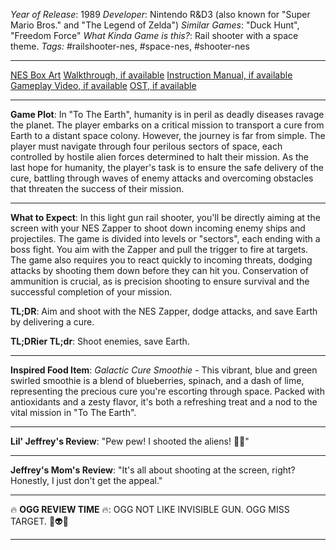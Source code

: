 *Year of Release*: 1989
*Developer*: Nintendo R&D3 (also known for "Super Mario Bros." and "The Legend of Zelda")
*Similar Games*: "Duck Hunt", "Freedom Force"
*What Kinda Game is this?*: Rail shooter with a space theme.
*Tags:* #railshooter-nes, #space-nes, #shooter-nes

---
[NES Box Art](https://www.google.com/search?tbm=isch&q=NES+Box+Art+To+The+Earth) 
[Walkthrough, if available](https://www.google.com/search?q=Walkthrough+NES+To+The+Earth)
[Instruction Manual, if available](https://www.google.com/search?q=NES+Instruction+Manual+To+The+Earth)
[Gameplay Video, if available](https://www.youtube.com/results?search_query=gameplay+NES+To+The+Earth) 
[OST, if available](https://www.youtube.com/results?search_query=gameplay+NES+To+The+Earth+OST)

- - -
**Game Plot**: In "To The Earth", humanity is in peril as deadly diseases ravage the planet. The player embarks on a critical mission to transport a cure from Earth to a distant space colony. However, the journey is far from simple. The player must navigate through four perilous sectors of space, each controlled by hostile alien forces determined to halt their mission. As the last hope for humanity, the player's task is to ensure the safe delivery of the cure, battling through waves of enemy attacks and overcoming obstacles that threaten the success of their mission.

- - -
**What to Expect**: In this light gun rail shooter, you'll be directly aiming at the screen with your NES Zapper to shoot down incoming enemy ships and projectiles. The game is divided into levels or "sectors", each ending with a boss fight. You aim with the Zapper and pull the trigger to fire at targets. The game also requires you to react quickly to incoming threats, dodging attacks by shooting them down before they can hit you. Conservation of ammunition is crucial, as is precision shooting to ensure survival and the successful completion of your mission.

**TL;DR**: Aim and shoot with the NES Zapper, dodge attacks, and save Earth by delivering a cure.

**TL;DRier TL;dr**: Shoot enemies, save Earth.

---
**Inspired Food Item**: *Galactic Cure Smoothie* - This vibrant, blue and green swirled smoothie is a blend of blueberries, spinach, and a dash of lime, representing the precious cure you're escorting through space. Packed with antioxidants and a zesty flavor, it's both a refreshing treat and a nod to the vital mission in "To The Earth".

---
**Lil' Jeffrey's Review**: "Pew pew! I shooted the aliens! 🚀👾"

---
**Jeffrey's Mom's Review**: "It's all about shooting at the screen, right? Honestly, I just don't get the appeal."

---
🔥 **OGG REVIEW TIME** 🔥: OGG NOT LIKE INVISIBLE GUN. OGG MISS TARGET. 🚀👽❌

---